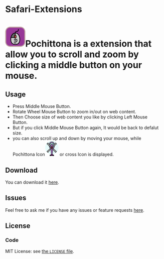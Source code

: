Safari-Extensions
=================

# ![Pochittona logo](https://raw.githubusercontent.com/kwrsin/Pochittona/master/Pochittona.safariextension/Icon.png)Pochittona is a extension that allow you to scroll and zoom by clicking a middle button on your mouse.

Usage
------

* Press Middle Mouse Button.
* Rotate Wheel Mouse Button to zoom in/out on web content.
* Then Choose size of web content you like by clicking Left Mouse Button.
* But if you click Middle Mouse Button again, It would be back to defalut size.
* you can also scroll up and down by moving your mouse, while Pochittona Icon![Pochittona Icon](https://raw.githubusercontent.com/kwrsin/Pochittona/master/Pochittona.safariextension/Images/icon_mouse.png) or cross Icon is displayed.


Download
------

You can download it [here](http://www.geocities.jp/kwrsin/Safari_Extensions/Pochittona.safariextz).


Issues
------

Feel free to ask me if you have any issues or feature requests [here](https://github.com/kwrsin/Pochittona/issues).


License
------
### Code

MIT License: see [the `LICENSE` file](https://github.com/kwrsin/Pochittona/blob/master/LICENSE).
